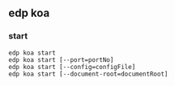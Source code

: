 edp koa
---------

### start

    edp koa start
    edp koa start [--port=portNo]
    edp koa start [--config=configFile]
    edp koa start [--document-root=documentRoot]
